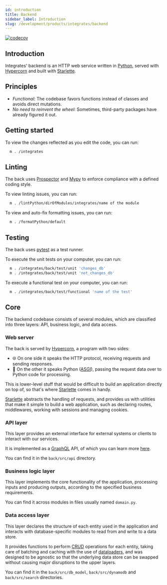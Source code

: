 ```yaml
---
id: introduction
title: Backend
sidebar_label: Introduction
slug: /development/products/integrates/backend
---
```


[![codecov](https://codecov.io/gl/fluidattacks/universe/branch/integrates/graph/badge.svg?token=V8SMWFOMG0)](https://codecov.io/gl/fluidattacks/universe)

## Introduction

Integrates' backend is an HTTP web service
written in [Python][py],
served with [Hypercorn][hypercorn]
and built with [Starlette][starlette].

## Principles

- _Functional_:
  The codebase favors functions instead of classes
  and avoids direct mutations.
- _No need to reinvent the wheel_:
  Sometimes, third-party packages have already figured it out.

## Getting started

To view the changes reflected as you edit the code, you can run:

```bash
  m . /integrates
```

## Linting

The back uses [Prospector][prospector]
and [Mypy][mypy]
to enforce compliance with a defined coding style.

To view linting issues, you can run:

```bash
  m . /lintPython/dirOfModules/integrates/name of the module
```

To view and auto-fix formatting issues, you can run:

```bash
  m . /formatPython/default
```

## Testing

The back uses [pytest][pytest] as a test runner.

To execute the unit tests on your computer, you can run:

```bash
  m . /integrates/back/test/unit 'changes_db'
  m . /integrates/back/test/unit 'not_changes_db'
```

To execute a functional test on your computer, you can run:

```bash
  m . /integrates/back/test/functional 'name of the test'
```

## Core

The backend codebase consists of several modules,
which are classified into three layers:
API, business logic, and data access.

### Web server

The back is served by [Hypercorn][hypercorn],
a program with two sides:

- 🌐 On one side it speaks the HTTP protocol,
  receiving requests
  and sending responses.
- 🐍 On the other
  it speaks Python ([ASGI][asgi]),
  passing the request data over to Python code for processing.

This is lower-level stuff
that would be difficult to build an application directly on top of,
so that's where [Starlette][starlette] comes in handy.

[Starlette][starlette] abstracts the handling of requests,
and provides us with utilities that make it simple to build a web application,
such as declaring routes,
middlewares,
working with sessions
and managing cookies.

### API layer

This layer provides an external interface for external systems or clients
to interact with our services.

It is implemented as a [GraphQL][gql] API,
of which you can learn more [here](/development/products/integrates/backend/graphql-api).

You can find it in the `back/src/api` directory.

### Business logic layer

This layer implements the core functionality of the application,
processing inputs and producing outputs,
according to the specified business requirements.

You can find it across modules in files usually named `domain.py`.

### Data access layer

This layer declares the structure of each entity used in the application
and interacts with database-specific modules
to read from and write to a data store.

It provides functions to perform [CRUD][crud] operations for each entity,
taking care of batching and caching with the use of [dataloaders][loaders],
and was designed to be agnostic so that the underlying data store can be swapped
without causing major disruptions to the upper layers.

You can find it in the `back/src/db_model`,
`back/src/dynamodb`
and `back/src/search` directories.

[py]: https://www.python.org/
[hypercorn]: https://hypercorn.readthedocs.io/
[starlette]: https://www.starlette.io/
[prospector]: https://prospector.landscape.io/
[mypy]: https://mypy-lang.org/
[pytest]: https://docs.pytest.org/
[asgi]: https://asgi.readthedocs.io/
[gql]: https://graphql.org/
[crud]: https://en.wikipedia.org/wiki/Create,_read,_update_and_delete
[loaders]: https://github.com/graphql/dataloader
